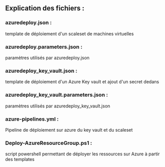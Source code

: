 ## Explication des fichiers :

### azuredeploy.json :
template de déploiement d'un scaleset de machines virtuelles 

### azuredeploy.parameters.json :
paramètres utilisés par azuredeploy.json

### azuredeploy_key_vault.json :
template de déploiement d'un Azure Key vault et ajout d'un secret dedans

### azuredeploy_key_vault.parameters.json :
paramètres utilisés par azuredeploy_key_vault.json

### azure-pipelines.yml :
Pipeline de déploiement sur azure du key vault et du scaleset 

### Deploy-AzureResourceGroup.ps1 :
script powershell permettant de déployer les ressources sur Azure à partir des templates

